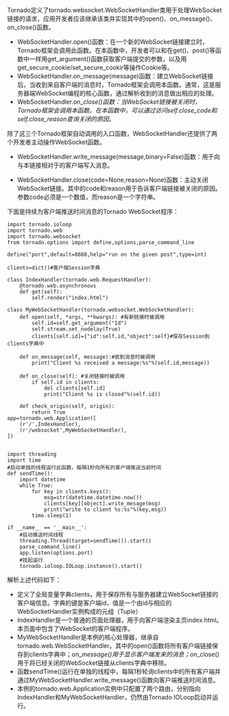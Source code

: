 Tornado定义了tornado.websocket.WebSocketHandler类用于处理WebSocket链接的请求，应用开发者应该继承该类并实现其中的open\(\)、on\_message\(\)、on\_close\(\)函数。

* WebSocketHandler.open\(\)函数：在一个新的WebSocket链接建立时，Tornado框架会调用此函数。在本函数中，开发者可以和在get\(\)、post\(\)等函数中一样用get\_argument\(\)函数获取客户端提交的参数，以及用get\_secure\_cookie/set\_secure\_cookir等操作Cookie等。
* WebSocketHandler.on\_message\(message\)函数：建立WebSocket链接后，当收到来自客户端的消息时，Tornado框架会调用本函数。通常，这是服务器端WebSocket编程的核心函数，通过解析收到的消息做出相应的处理。
* WebSocketHandler.on\__close\(\)函数：当WebSocket链接被关闭时，Tornado框架会调用本函数。在本函数中，可以通过访问self.close\_code和self.close\_reason查询关闭的原因。_

除了这三个Tornado框架自动调用的入口函数，WebSocketHandler还提供了两个开发者主动操作WebSocket函数。

* WebSocketHandler.write\_message\(message,binary=False\)函数：用于向与本链接相对于的客户端写入消息。

* WebSocketHandler.close\(code=None,reason=None\)函数：主动关闭WebSocket链接。其中的code和reason用于告诉客户端链接被关闭的原因。参数code必须是一个数值，而reason是一个字符串。

下面是持续为客户端推送时间消息的Tornado WebSocket程序：

```
import tornado.ioloop
import tornado.web
import tornado.websocket
from tornado.options import define,options,parse_command_line

define("port",default=8888,help="run on the given post",type=int)

clients=dict()#客户端Session字典

class IndexHandler(tornado.web.RequestHandler):
    @tornado.web.asynchronous
    def get(self):
        self.render("index.html")

class MyWebSocketHandler(tornado.websocket.WebSocketHandler):
    def open(self, *args, **kwargs): #有新链接时被调用
        self.id=self.get_argument("Id")
        self.stream.set_nodelay(True)
        clients[self.id]={"id":self.id,"object":self}#保存Session到clients字典中

    def on_message(self, message):#收到消息时被调用
        print("Client %s received a message:%s"%(self.id,message))

    def on_close(self): #关闭链接时被调用
        if self.id in clients:
            del clients[self.id]
            print("Client %s is closed"%(self.id))

    def check_origin(self, origin):
        return True
app=tornado.web.Application([
    (r'/',IndexHandler),
    (r'/websocket',MyWebSocketHandler),
])


import threading
import time
#启动单独的线程运行此函数，每隔1秒向所有的客户端推送当前时间
def sendTime():
    import datetime
    while True:
        for key in clients.keys():
            msg=str(datetime.datetime.now())
            clients[key][object].write_mesage(msg)
            print("write to client %s:%s"%(key,msg))
        time.sleep(1)

if __name__ == '__main__':
    #启动推送时间线程
    threading.Thread(target=sendTime()).start()
    parse_command_line()
    app.listen(options.port)
    #挂起运行
    tornado.ioloop.IOLoop.instance().start()
```

解析上述代码如下：

* 定义了全局变量字典clients，用于保存所有与服务器建立WebSocket链接的客户端信息。字典的键是客户端id，值是一个由id与相应的WebSocketHandler实例构成的元组（Tuple）
* IndexHandler是一个普通的页面处理器，用于向客户端渲染主页index.html。本页面中包含了WebSocket的客户端程序。
* MyWebSocketHandler是本例的核心处理器，继承自tornado.web.WebSocketHandler。其中的open\(\)函数将所有客户端链接保存到clients字典中；on\__message\(\)用于显示客户端发来的消息；on_\_close\(\)用于将已经关闭的WebSocket链接从clients字典中移除。
* 函数sendTime\(\)运行在单独的线程中，每隔1秒轮询clients中的所有客户端并通过MyWebSocketHandler.write\_message\(\)函数向客户端推送时间消息。
* 本例的tornado.web.Application实例中只配置了两个路由，分别指向IndexHandler和MyWebSocketHandler，仍然由Tornado IOLoop启动并运行。



